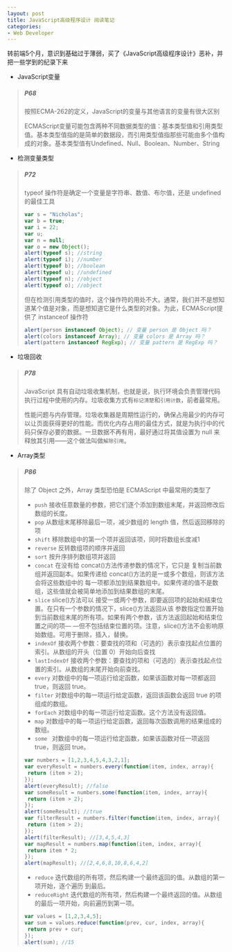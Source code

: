 ```yaml
---
layout: post
title: JavaScript高级程序设计 阅读笔记
categories:
- Web Developer
---
```


转前端5个月，意识到基础过于薄弱，买了《JavaScript高级程序设计》恶补，并把一些学到的纪录下来

* JavaScript变量

> ##### P68
> 
> 按照ECMA-262的定义，JavaScript的变量与其他语言的变量有很大区别
> 
> ECMAScript变量可能包含两种不同数据类型的值：基本类型值和引用类型值。基本类型值指的是简单的数据段，而引用类型值指那些可能由多个值构成的对象。基本类型值有Undefined、Null、Boolean、Number、String

* 检测变量类型

> ##### P72
> 
> typeof 操作符是确定一个变量是字符串、数值、布尔值，还是 undefined 的最佳工具 
> ``` JavaScript
> var s = "Nicholas";
> var b = true;
> var i = 22;
> var u;
> var n = null;
> var o = new Object();
> alert(typeof s); //string
> alert(typeof i); //number
> alert(typeof b); //boolean
> alert(typeof u); //undefined
> alert(typeof n); //object
> alert(typeof o); //object
> ```
> 
> 但在检测引用类型的值时，这个操作符的用处不大。通常，我们并不是想知道某个值是对象，而是想知道它是什么类型的对象。为此，ECMAScript提供了 instanceof 操作符
> ``` JavaScript
> alert(person instanceof Object); // 变量 person 是 Object 吗？
> alert(colors instanceof Array); // 变量 colors 是 Array 吗？
> alert(pattern instanceof RegExp); // 变量 pattern 是 RegExp 吗？
> ```

* 垃圾回收

> ##### P78
> 
> JavaScript 具有自动垃圾收集机制，也就是说，执行环境会负责管理代码执行过程中使用的内存。垃圾收集方式有`标记清楚`和`引用计数`，前者最常用。
> 
> 性能问题与内存管理。垃圾收集器是周期性运行的，确保占用最少的内存可以让页面获得更好的性能。而优化内存占用的最佳方式，就是为执行中的代码只保存必要的数据。一旦数据不再有用，最好通过将其值设置为 null 来释放其引用——这个做法叫做`解除引用`。

* Array类型

> ##### P86
> 
> 除了 Object 之外，Array 类型恐怕是 ECMAScript 中最常用的类型了
> 
> * `push` 接收任意数量的参数，把它们逐个添加到数组末尾，并返回修改后数组的长度。
> * `pop` 从数组末尾移除最后一项，减少数组的 length 值，然后返回移除的项
> * `shift` 移除数组中的第一个项并返回该项，同时将数组长度减1
> * `reverse` 反转数组项的顺序并返回
> * `sort` 按升序排列数组项并返回
> * `concat` 在没有给 concat()方法传递参数的情况下，它只是
复制当前数组并返回副本。如果传递给 concat()方法的是一或多个数组，则该方法会将这些数组中的
每一项都添加到结果数组中。如果传递的值不是数组，这些值就会被简单地添加到结果数组的末尾。
> * `slice` slice()方法可以
接受一或两个参数，即要返回项的起始和结束位置。在只有一个参数的情况下，slice()方法返回从该
参数指定位置开始到当前数组末尾的所有项。如果有两个参数，该方法返回起始和结束位置之间的项—
—但不包括结束位置的项。注意，slice()方法不会影响原始数组。可用于删除，插入，替换。
> * `indexOf` 接收两个参数：要查找的项和（可选的）表示查找起点位置的索引。从数组的开头（位置 0）开始向后查找
> * `lastIndexOf` 接收两个参数：要查找的项和（可选的）表示查找起点位置的索引。从数组的末尾开始向前查找。
> * `every` 对数组中的每一项运行给定函数，如果该函数对每一项都返回 true，则返回 true。
> * `filter` 对数组中的每一项运行给定函数，返回该函数会返回 true 的项组成的数组。
> * `forEach` 对数组中的每一项运行给定函数。这个方法没有返回值。
> * `map` 对数组中的每一项运行给定函数，返回每次函数调用的结果组成的数组。
> * `some ` 对数组中的每一项运行给定函数，如果该函数对任一项返回 true，则返回 true。
> ```JavaScript
> var numbers = [1,2,3,4,5,4,3,2,1];
> var everyResult = numbers.every(function(item, index, array){
>  return (item > 2);
> });
> alert(everyResult); //false
> var someResult = numbers.some(function(item, index, array){
>  return (item > 2);
> });
> alert(someResult); //true 
> var filterResult = numbers.filter(function(item, index, array){
>  return (item > 2);
> });
> alert(filterResult); //[3,4,5,4,3] 
> var mapResult = numbers.map(function(item, index, array){
>  return item * 2;
> });
> alert(mapResult); //[2,4,6,8,10,8,6,4,2] 
> ```
> 
> * `reduce` 迭代数组的所有项，然后构建一个最终返回的值。从数组的第一项开始，逐个遍历
到最后。
> * `reduceRight` 迭代数组的所有项，然后构建一个最终返回的值。从数组的最后一项开始，向前遍历到第一项。
> ```JavaScript
> var values = [1,2,3,4,5];
> var sum = values.reduce(function(prev, cur, index, array){
>  return prev + cur;
> });
> alert(sum); //15 
> ```






	
 
